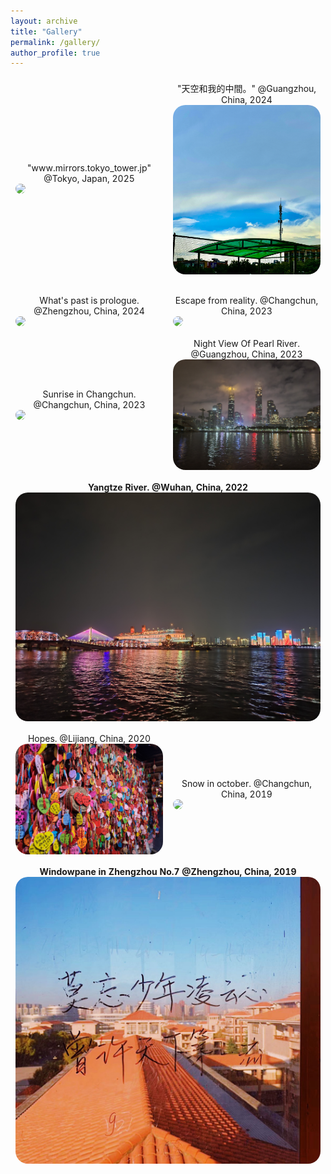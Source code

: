 ```yaml
---
layout: archive
title: "Gallery"
permalink: /gallery/
author_profile: true
---
```


<table style="width:100%;border:0px;border-spacing:0px;border-collapse:separate;margin-right:0;margin-left:0;font-size:1.0em;">
  <tr>
    <td style="padding:8px;width:50%;vertical-align:middle;horizontal-align:middle;border:none;">
    <center>"www.mirrors.tokyo_tower.jp" @Tokyo, Japan, 2025</center>
      <a href="/images/tokyo_tower_org.png">
      <img src='/images/tokyo_tower_org.png' style="border-radius:20px;">
      </a>
    </td>
    <td style="padding:8px;width:50%;vertical-align:middle;horizontal-align:middle;border:none;">
    <center>"天空和我的中間。" @Guangzhou, China, 2024</center>
      <a href="/images/sky_with_me.png">
      <img src='/images/sky_with_me.png' style="border-radius:20px;">
      </a>
    </td>
  </tr>

<table style="width:100%;border:0px;border-spacing:0px;border-collapse:separate;margin-right:0;margin-left:0;font-size:1.0em;">
  <tr>
    <td style="padding:8px;width:50%;vertical-align:middle;horizontal-align:middle;border:none;">
    <center>What's past is prologue. @Zhengzhou, China, 2024</center>
      <a href="/images/past_and_future.jpg">
      <img src='/images/past_and_future.jpg' style="border-radius:20px;">
      </a>
    </td>
    <td style="padding:8px;width:50%;vertical-align:middle;horizontal-align:middle;border:none;">
    <center>Escape from reality. @Changchun, China, 2023</center>
      <a href="/images/escape.jpg">
      <img src='/images/escape.jpg' style="border-radius:20px;">
      </a>
    </td>
  </tr>

  <tr>
    <td style="padding:8px;width:50%;vertical-align:middle;horizontal-align:middle;border:none;">
    <center>Sunrise in Changchun. @Changchun, China, 2023</center>
      <a href="/images/Sunrise_in_Changchun.jpg">
      <img src='/images/Sunrise_in_Changchun.jpg' style="border-radius:20px;">
      </a>
    </td>
    <td style="padding:8px;width:50%;vertical-align:middle;horizontal-align:middle;border:none;">
    <center>Night View Of Pearl River. @Guangzhou, China, 2023</center>
      <a href="/images/Night_view_of_Pearl_River.jpg">
      <img src='/images/Night_view_of_Pearl_River.jpg' style="border-radius:20px;">
      </a>
    </td>
  </tr>  
  <tr>
    <th colspan="2" style="padding:8px;width:100%;vertical-align:middle;horizontal-align:middle;border:none;">
    <center>Yangtze River. @Wuhan, China, 2022</center>
      <a href="/images/YangtzeRiver.jpg">
      <img src='/images/YangtzeRiver.jpg' style="border-radius:20px;">
      </a>
    </th>
  </tr>
  <tr>
    <td style="padding:8px;width:50%;vertical-align:middle;horizontal-align:middle;border:none;">
    <center>Hopes. @Lijiang, China, 2020</center>
      <a href="/images/lijiang.jpg">
      <img src='/images/lijiang.jpg' style="border-radius:20px;">
      </a>
    </td>
    <td style="padding:8px;width:50%;vertical-align:middle;horizontal-align:middle;border:none;">
    <center>Snow in october. @Changchun, China, 2019</center>
      <a href="/images/snowinoct.jpg">
      <img src='/images/snowinoct.jpg' style="border-radius:20px;">
      </a>
    </td>
  </tr>  
  <tr>
    <th colspan="2" style="padding:8px;width:100%;vertical-align:middle;horizontal-align:middle;border:none;">
    <center>Windowpane in Zhengzhou No.7 @Zhengzhou, China, 2019</center>
      <a href="/images/zz7z.png">
      <img src='/images/zz7z.png' style="border-radius:20px;">
      </a>
    </th>
  </tr>
</table>


